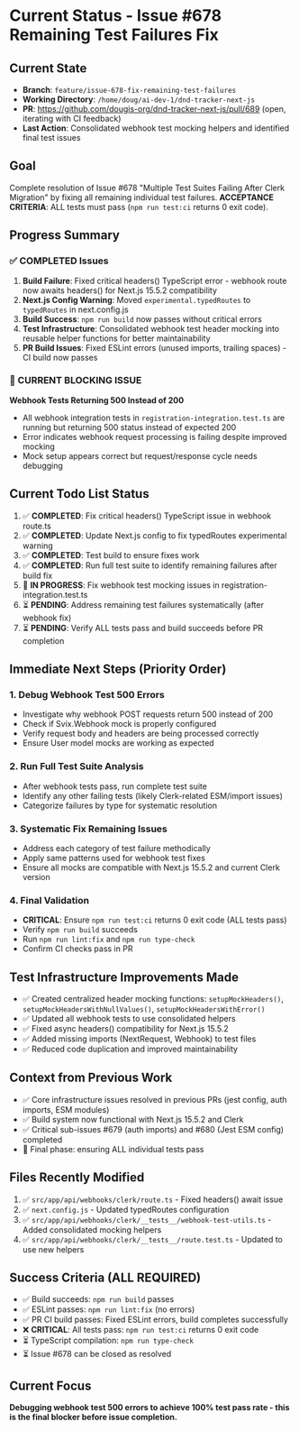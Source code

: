 # Current Status - Issue #678 Remaining Test Failures Fix

## Current State
- **Branch**: `feature/issue-678-fix-remaining-test-failures`
- **Working Directory**: `/home/doug/ai-dev-1/dnd-tracker-next-js`
- **PR**: https://github.com/dougis-org/dnd-tracker-next-js/pull/689 (open, iterating with CI feedback)
- **Last Action**: Consolidated webhook test mocking helpers and identified final test issues

## Goal
Complete resolution of Issue #678 "Multiple Test Suites Failing After Clerk Migration" by fixing all remaining individual test failures. **ACCEPTANCE CRITERIA**: ALL tests must pass (`npm run test:ci` returns 0 exit code).

## Progress Summary

### ✅ COMPLETED Issues
1. **Build Failure**: Fixed critical headers() TypeScript error - webhook route now awaits headers() for Next.js 15.5.2 compatibility
2. **Next.js Config Warning**: Moved `experimental.typedRoutes` to `typedRoutes` in next.config.js
3. **Build Success**: `npm run build` now passes without critical errors
4. **Test Infrastructure**: Consolidated webhook test header mocking into reusable helper functions for better maintainability
5. **PR Build Issues**: Fixed ESLint errors (unused imports, trailing spaces) - CI build now passes

### 🔄 CURRENT BLOCKING ISSUE
**Webhook Tests Returning 500 Instead of 200**
- All webhook integration tests in `registration-integration.test.ts` are running but returning 500 status instead of expected 200
- Error indicates webhook request processing is failing despite improved mocking
- Mock setup appears correct but request/response cycle needs debugging

## Current Todo List Status

1. ✅ **COMPLETED**: Fix critical headers() TypeScript issue in webhook route.ts
2. ✅ **COMPLETED**: Update Next.js config to fix typedRoutes experimental warning  
3. ✅ **COMPLETED**: Test build to ensure fixes work
4. ✅ **COMPLETED**: Run full test suite to identify remaining failures after build fix
5. 🔄 **IN PROGRESS**: Fix webhook test mocking issues in registration-integration.test.ts
6. ⏳ **PENDING**: Address remaining test failures systematically (after webhook fix)
7. ⏳ **PENDING**: Verify ALL tests pass and build succeeds before PR completion

## Immediate Next Steps (Priority Order)

### 1. Debug Webhook Test 500 Errors
- Investigate why webhook POST requests return 500 instead of 200
- Check if Svix.Webhook mock is properly configured
- Verify request body and headers are being processed correctly
- Ensure User model mocks are working as expected

### 2. Run Full Test Suite Analysis
- After webhook tests pass, run complete test suite
- Identify any other failing tests (likely Clerk-related ESM/import issues)
- Categorize failures by type for systematic resolution

### 3. Systematic Fix Remaining Issues
- Address each category of test failure methodically
- Apply same patterns used for webhook test fixes
- Ensure all mocks are compatible with Next.js 15.5.2 and current Clerk version

### 4. Final Validation
- **CRITICAL**: Ensure `npm run test:ci` returns 0 exit code (ALL tests pass)
- Verify `npm run build` succeeds 
- Run `npm run lint:fix` and `npm run type-check`
- Confirm CI checks pass in PR

## Test Infrastructure Improvements Made
- ✅ Created centralized header mocking functions: `setupMockHeaders()`, `setupMockHeadersWithNullValues()`, `setupMockHeadersWithError()`
- ✅ Updated all webhook tests to use consolidated helpers
- ✅ Fixed async headers() compatibility for Next.js 15.5.2
- ✅ Added missing imports (NextRequest, Webhook) to test files
- ✅ Reduced code duplication and improved maintainability

## Context from Previous Work
- ✅ Core infrastructure issues resolved in previous PRs (jest config, auth imports, ESM modules)
- ✅ Build system now functional with Next.js 15.5.2 and Clerk
- ✅ Critical sub-issues #679 (auth imports) and #680 (Jest ESM config) completed
- 🔄 Final phase: ensuring ALL individual tests pass

## Files Recently Modified
1. ✅ `src/app/api/webhooks/clerk/route.ts` - Fixed headers() await issue
2. ✅ `next.config.js` - Updated typedRoutes configuration
3. ✅ `src/app/api/webhooks/clerk/__tests__/webhook-test-utils.ts` - Added consolidated mocking helpers
4. ✅ `src/app/api/webhooks/clerk/__tests__/route.test.ts` - Updated to use new helpers

## Success Criteria (ALL REQUIRED)
- ✅ Build succeeds: `npm run build` passes
- ✅ ESLint passes: `npm run lint:fix` (no errors)
- ✅ PR CI build passes: Fixed ESLint errors, build completes successfully
- ❌ **CRITICAL**: All tests pass: `npm run test:ci` returns 0 exit code
- ⏳ TypeScript compilation: `npm run type-check`
- ⏳ Issue #678 can be closed as resolved

## Current Focus
**Debugging webhook test 500 errors to achieve 100% test pass rate - this is the final blocker before issue completion.**